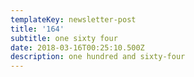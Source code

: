 ```yaml
---
templateKey: newsletter-post
title: '164'
subtitle: one sixty four
date: 2018-03-16T00:25:10.500Z
description: one hundred and sixty-four
---
```


